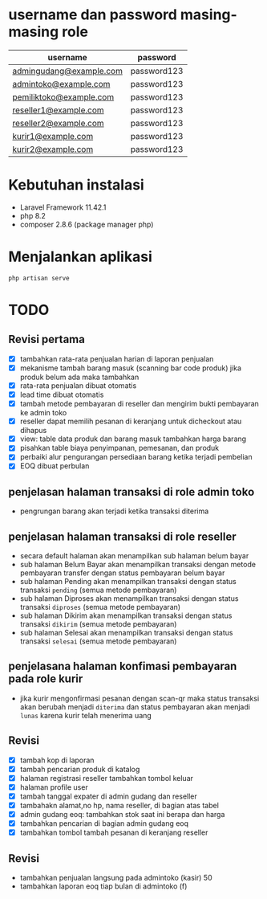 # username dan password masing-masing role

| username                 | password    |
|--------------------------|-------------|
| admingudang@example.com  | password123 |
| admintoko@example.com    | password123 |
| pemiliktoko@example.com  | password123 |
| reseller1@example.com    | password123 |
| reseller2@example.com    | password123 |
| kurir1@example.com       | password123 |
| kurir2@example.com       | password123 |

# Kebutuhan instalasi

- Laravel Framework 11.42.1
- php 8.2
- composer 2.8.6 (package manager php)

# Menjalankan aplikasi

```
php artisan serve
```

# TODO

## Revisi pertama

- [x] tambahkan rata-rata penjualan harian di laporan penjualan
- [x] mekanisme tambah barang masuk (scanning bar code produk) jika produk belum ada maka tambahkan
- [x] rata-rata penjualan dibuat otomatis
- [x] lead time dibuat otomatis
- [x] tambah metode pembayaran di reseller dan mengirim bukti pembayaran ke admin toko
- [x] reseller dapat memilih pesanan di keranjang untuk dicheckout atau dihapus
- [x] view: table data produk dan barang masuk tambahkan harga barang
- [x] pisahkan table biaya penyimpanan, pemesanan, dan produk
- [x] perbaiki alur pengurangan persediaan barang ketika terjadi pembelian
- [x] EOQ dibuat perbulan

## penjelasan halaman transaksi di role admin toko
- pengrungan barang akan terjadi ketika transaksi diterima

## penjelasan halaman transaksi di role reseller

- secara default halaman akan menampilkan sub halaman belum bayar
- sub halaman Belum Bayar akan menampilkan transaksi dengan metode pembayaran transfer dengan status pembayaran belum bayar
- sub halaman Pending akan menampilkan transaksi dengan status transaksi `pending` (semua metode pembayaran)
- sub halaman Diproses akan menampilkan transaksi dengan status transaksi `diproses` (semua metode pembayaran)
- sub halaman Dikirim akan menampilkan transaksi dengan status transaksi `dikirim` (semua metode pembayaran)
- sub halaman Selesai akan menampilkan transaksi dengan status transaksi `selesai` (semua metode pembayaran)


## penjelasana halaman konfimasi pembayaran pada role kurir
- jika kurir mengonfirmasi pesanan dengan scan-qr maka status transaksi akan berubah menjadi `diterima` dan status pembayaran akan menjadi `lunas` karena kurir telah menerima uang

## Revisi

- [x] tambah kop di laporan
- [x] tambah pencarian produk di katalog
- [x] halaman registrasi reseller tambahkan tombol keluar
- [x] halaman profile user
- [x] tambah tanggal expater di admin gudang dan reseller
- [x] tambahakn alamat,no hp, nama reseller, di bagian atas tabel
- [x] admin gudang eoq: tambahkan stok saat ini berapa dan harga
- [x] tambahkan pencarian di bagian admin gudang eoq
- [x] tambahkan tombol tambah pesanan di keranjang reseller

## Revisi

- tambahkan penjualan langsung pada admintoko (kasir) 50
- tambahkan laporan eoq tiap bulan di admintoko (f)
